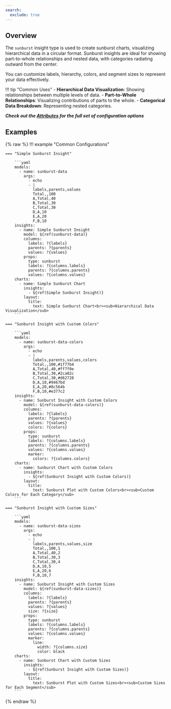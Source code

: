 ```yaml
---
search:
  exclude: true
---
```


<!--start-->

## Overview

The `sunburst` insight type is used to create sunburst charts, visualizing hierarchical data in a circular format. Sunburst insights are ideal for showing part-to-whole relationships and nested data, with categories radiating outward from the center.

You can customize labels, hierarchy, colors, and segment sizes to represent your data effectively.

!!! tip "Common Uses" - **Hierarchical Data Visualization**: Showing relationships between multiple levels of data. - **Part-to-Whole Relationships**: Visualizing contributions of parts to the whole. - **Categorical Data Breakdown**: Representing nested categories.

_**Check out the [Attributes](../../configuration/Insight/Props/Sunburst/#attributes) for the full set of configuration options**_

## Examples

{% raw %}
!!! example "Common Configurations"

    === "Simple Sunburst Insight"

        ```yaml
        models:
          - name: sunburst-data
            args:
              - echo
              - |
                labels,parents,values
                Total,,100
                A,Total,40
                B,Total,30
                C,Total,30
                D,A,10
                E,A,20
                F,B,10
        insights:
          - name: Simple Sunburst Insight
            model: ${ref(sunburst-data)}
            columns:
              labels: ?{labels}
              parents: ?{parents}
              values: ?{values}
            props:
              type: sunburst
              labels: ?{columns.labels}
              parents: ?{columns.parents}
              values: ?{columns.values}
        charts:
          - name: Simple Sunburst Chart
            insights:
              - ${ref(Simple Sunburst Insight)}
            layout:
              title:
                text: Simple Sunburst Chart<br><sub>Hierarchical Data Visualization</sub>
        ```

    === "Sunburst Insight with Custom Colors"

        ```yaml
        models:
          - name: sunburst-data-colors
            args:
              - echo
              - |
                labels,parents,values,colors
                Total,,100,#1f77b4
                A,Total,40,#ff7f0e
                B,Total,30,#2ca02c
                C,Total,30,#d62728
                D,A,10,#9467bd
                E,A,20,#8c564b
                F,B,10,#e377c2
        insights:
          - name: Sunburst Insight with Custom Colors
            model: ${ref(sunburst-data-colors)}
            columns:
              labels: ?{labels}
              parents: ?{parents}
              values: ?{values}
              colors: ?{colors}
            props:
              type: sunburst
              labels: ?{columns.labels}
              parents: ?{columns.parents}
              values: ?{columns.values}
              marker:
                colors: ?{columns.colors}
        charts:
          - name: Sunburst Chart with Custom Colors
            insights:
              - ${ref(Sunburst Insight with Custom Colors)}
            layout:
              title:
                text: Sunburst Plot with Custom Colors<br><sub>Custom Colors for Each Category</sub>
        ```

    === "Sunburst Insight with Custom Sizes"

        ```yaml
        models:
          - name: sunburst-data-sizes
            args:
              - echo
              - |
                labels,parents,values,size
                Total,,100,1
                A,Total,40,2
                B,Total,30,3
                C,Total,30,4
                D,A,10,5
                E,A,20,6
                F,B,10,7
        insights:
          - name: Sunburst Insight with Custom Sizes
            model: ${ref(sunburst-data-sizes)}
            columns:
              labels: ?{labels}
              parents: ?{parents}
              values: ?{values}
              size: ?{size}
            props:
              type: sunburst
              labels: ?{columns.labels}
              parents: ?{columns.parents}
              values: ?{columns.values}
              marker:
                line:
                  width: ?{columns.size}
                  color: black
        charts:
          - name: Sunburst Chart with Custom Sizes
            insights:
              - ${ref(Sunburst Insight with Custom Sizes)}
            layout:
              title:
                text: Sunburst Plot with Custom Sizes<br><sub>Custom Sizes for Each Segment</sub>
        ```

{% endraw %}

<!--end-->
